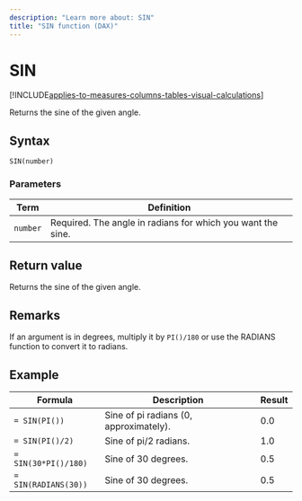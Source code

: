 ```yaml
---
description: "Learn more about: SIN"
title: "SIN function (DAX)"
---
```

# SIN

[!INCLUDE[applies-to-measures-columns-tables-visual-calculations](includes/applies-to-measures-columns-tables-visual-calculations.md)]

Returns the sine of the given angle.  
  
## Syntax  
  
```dax
SIN(number)  
```
  
### Parameters  
  
|Term|Definition|  
|--------|--------------|  
|`number`|Required. The angle in radians for which you want the sine.|  
  
## Return value

Returns the sine of the given angle.  
  
## Remarks

If an argument is in degrees, multiply it by `PI()/180` or use the RADIANS function to convert it to radians.  
  
## Example  
  
|Formula|Description|Result|  
|-----------|---------------|----------|  
|`= SIN(PI())`|Sine of pi radians (0, approximately).|0.0|  
|`= SIN(PI()/2)`|Sine of pi/2 radians.|1.0|  
|`= SIN(30*PI()/180)`|Sine of 30 degrees.|0.5|  
|`= SIN(RADIANS(30))`|Sine of 30 degrees.|0.5|  
